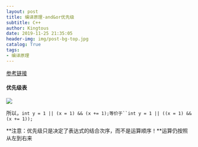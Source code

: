 ```yaml
---
layout: post
title: 编译原理-and&or优先级
subtitle: C++
author: Kingtous
date: 2019-11-25 21:35:05
header-img: img/post-bg-top.jpg
catalog: True
tags:
- 编译原理
---
```


[参考链接](https://blog.csdn.net/qq_40946921/article/details/88323975)

#### 优先级表

![](https://gss2.bdstatic.com/-fo3dSag_xI4khGkpoWK1HF6hhy/baike/c0%3Dbaike80%2C5%2C5%2C80%2C26/sign=59a3e1017d3e6709aa0d4dad5aaef458/63d9f2d3572c11df57c9a205612762d0f703c2f8.jpg)

所以，`int y = 1 || (x = 1) && (x += 1);等价于``int y = 1 || ((x = 1) && (x += 1));`



**注意：优先级只是决定了表达式的结合次序，而不是运算顺序！**运算仍按照从左到右来